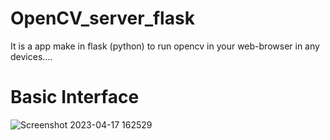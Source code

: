 # OpenCV_server_flask
It is a app make in flask (python) to run opencv in your web-browser in any devices....

# Basic Interface 

![Screenshot 2023-04-17 162529](https://user-images.githubusercontent.com/104966547/232465340-a5e67551-8f36-4a9e-99e6-0c567e2ba92f.png)


